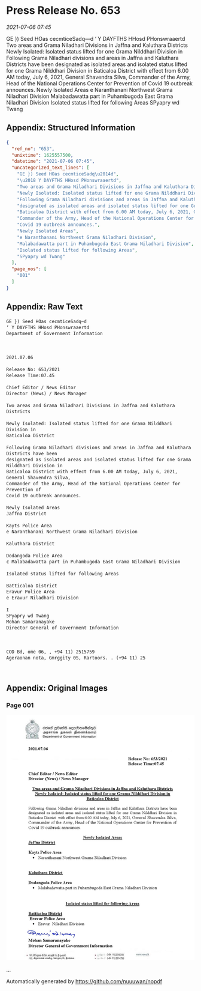
# Press Release No. 653
*2021-07-06 07:45*


GE }) Seed HOas cecmticeSadq—d
‘ Y DAYFTHS HHosd PHonswraaertd
Two areas and Grama Niladhari Divisions in Jaffna and Kaluthara Districts
Newly Isolated: Isolated status lifted for one Grama Nilddhari Division in
Following Grama Niladhari divisions and areas in Jaffna and Kaluthara Districts have been
designated as isolated areas and isolated status lifted for one Grama Nilddhari Division in
Baticaloa District with effect from 6.00 AM today, July 6, 2021, General Shavendra Silva,
Commander of the Army, Head of the National Operations Center for Prevention of
Covid 19 outbreak announces.
Newly Isolated Areas
e Naranthanani Northwest Grama Niladhari Division
Malabadawatta part in Puhambugoda East Grama Niladhari Division
Isolated status lifted for following Areas
SPyapry wd Twang

## Appendix: Structured Information
```json
{
  "ref_no": "653",
  "unixtime": 1625557500,
  "datetime": "2021-07-06 07:45",
  "uncategorized_text_lines": [
    "GE }) Seed HOas cecmticeSadq\u2014d",
    "\u2018 Y DAYFTHS HHosd PHonswraaertd",
    "Two areas and Grama Niladhari Divisions in Jaffna and Kaluthara Districts",
    "Newly Isolated: Isolated status lifted for one Grama Nilddhari Division in",
    "Following Grama Niladhari divisions and areas in Jaffna and Kaluthara Districts have been",
    "designated as isolated areas and isolated status lifted for one Grama Nilddhari Division in",
    "Baticaloa District with effect from 6.00 AM today, July 6, 2021, General Shavendra Silva,",
    "Commander of the Army, Head of the National Operations Center for Prevention of",
    "Covid 19 outbreak announces.",
    "Newly Isolated Areas",
    "e Naranthanani Northwest Grama Niladhari Division",
    "Malabadawatta part in Puhambugoda East Grama Niladhari Division",
    "Isolated status lifted for following Areas",
    "SPyapry wd Twang"
  ],
  "page_nos": [
    "001"
  ]
}
```

## Appendix: Raw Text
```text
GE }) Seed HOas cecmticeSadq—d
‘ Y DAYFTHS HHosd PHonswraaertd
Department of Government Information

 

2021.07.06

Release No: 653/2021
Release Time:07.45

Chief Editor / News Editor
Director (News) / News Manager

Two areas and Grama Niladhari Divisions in Jaffna and Kaluthara Districts

Newly Isolated: Isolated status lifted for one Grama Nilddhari Division in
Baticaloa District

Following Grama Niladhari divisions and areas in Jaffna and Kaluthara Districts have been
designated as isolated areas and isolated status lifted for one Grama Nilddhari Division in
Baticaloa District with effect from 6.00 AM today, July 6, 2021, General Shavendra Silva,
Commander of the Army, Head of the National Operations Center for Prevention of
Covid 19 outbreak announces.

Newly Isolated Areas
Jaffna District

Kayts Police Area
e Naranthanani Northwest Grama Niladhari Division

Kaluthara District

Dodangoda Police Area
¢ Malabadawatta part in Puhambugoda East Grama Niladhari Division

Isolated status lifted for following Areas

Batticaloa District
Eravur Police Area
e Eravur Niladhari Division

I
SPyapry wd Twang
Mohan Samaranayake
Director General of Government Information

  

COD Bd, ome 06, , +94 11) 2515759
Ageraonan nota, Gmrggity 0S, Rartoors. . (+94 11) 25

   

```

## Appendix: Original Images

### Page 001

![page_no](https://raw.githubusercontent.com/nuuuwan/nopdf_data/main/nopdf.dgigovlk.ref653.page001.jpeg)
        

...

Automatically generated by https://github.com/nuuuwan/nopdf

    
    
